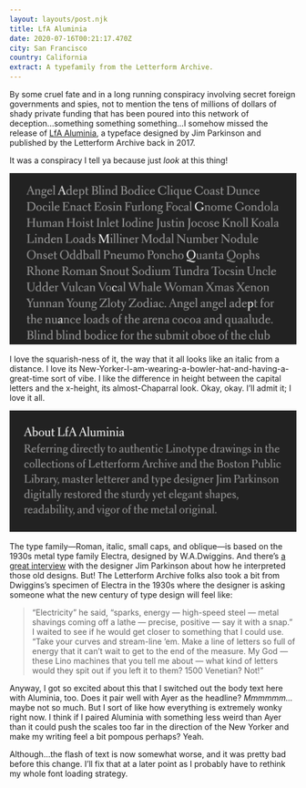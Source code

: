 ```yaml
---
layout: layouts/post.njk
title: LfA Aluminia
date: 2020-07-16T00:21:17.470Z
city: San Francisco
country: California
extract: A typefamily from the Letterform Archive.
---
```


By some cruel fate and in a long running conspiracy involving secret foreign governments and spies, not to mention the tens of millions of dollars of shady private funding that has been poured into this network of deception...something something something...I somehow missed the release of [LfA Aluminia](https://shop.letterformarchive.org/products/aluminia-fonts?variant=7014645497892), a typeface designed by Jim Parkinson and published by the Letterform Archive back in 2017.

It was a conspiracy I tell ya because just _look_ at this thing!

![A specimen of Aluminia](/images/alum-1.png)

I love the squarish-ness of it, the way that it all looks like an italic from a distance. I love its New-Yorker-I-am-wearing-a-bowler-hat-and-having-a-great-time sort of vibe. I like the difference in height between the capital letters and the x-height, its almost-Chaparral look. Okay, okay. I’ll admit it; I love it all.

![Another specimen of Aluminia](/images/alum-2.png)

The type family—Roman, italic, small caps, and oblique—is based on the 1930s metal type family Electra, designed by W.A.Dwiggins. And there’s [a great interview](https://letterformarchive.org/news/recasting-aluminia) with the designer Jim Parkinson about how he interpreted those old designs. But! The Letterform Archive folks also took a bit from Dwiggins’s specimen of Electra in the 1930s where the designer is asking someone what the new century of type design will feel like:

> “Electricity” he said, “sparks, energy — high-speed steel — metal shavings coming off a lathe — precise, positive — say it with a snap.” I waited to see if he would get closer to something that I could use. “Take your curves and stream-line ’em. Make a line of letters so full of energy that it can’t wait to get to the end of the measure. My God — these Lino machines that you tell me about — what kind of letters would they spit out if you left it to them? 1500 Venetian? Not!”

Anyway, I got so excited about this that I switched out the body text here with Aluminia, too. Does it pair well with Ayer as the headline? _Mmmmmm..._ maybe not so much. But I sort of like how everything is extremely wonky right now. I think if I paired Aluminia with something less weird than Ayer than it could push the scales too far in the direction of the New Yorker and make my writing feel a bit pompous perhaps? Yeah.

Although...the flash of text is now somewhat worse, and it was pretty bad before this change. I’ll fix that at a later point as I probably have to rethink my whole font loading strategy.
